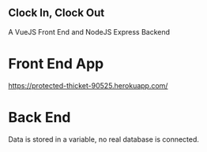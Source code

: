 ## Clock In, Clock Out
A VueJS Front End and NodeJS Express Backend

# Front End App
https://protected-thicket-90525.herokuapp.com/

# Back End
Data is stored in a variable, no real database is connected.